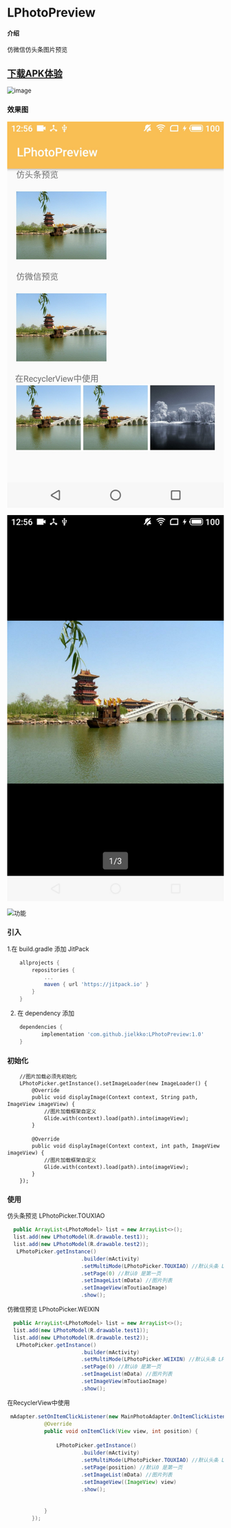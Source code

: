 # LPhotoPreview


#### 介绍
仿微信仿头条图片预览


## [下载APK体验](https://www.pgyer.com/WZbg)
![image](https://www.pgyer.com/app/qrcode/WZbg)

### 效果图

![功能](https://github.com/jielkko/LPhotoPreview/blob/master/demo/1.jpg)

![功能](https://github.com/jielkko/LPhotoPreview/blob/master/demo/2.jpg)

![功能](https://github.com/jielkko/LPhotoPreview/blob/master/demo/g1.gif)

### 引入
1.在 build.gradle 添加 JitPack
```gradle
	allprojects {
		repositories {
			...
			maven { url 'https://jitpack.io' }
		}
	}
```
2. 在 dependency 添加
```gradle
	dependencies {
	       implementation 'com.github.jielkko:LPhotoPreview:1.0'
	}
```

### 初始化
        //图片加载必须先初始化
        LPhotoPicker.getInstance().setImageLoader(new ImageLoader() {
            @Override
            public void displayImage(Context context, String path, ImageView imageView) {
                //图片加载框架自定义
                Glide.with(context).load(path).into(imageView);
            }

            @Override
            public void displayImage(Context context, int path, ImageView imageView) {
                //图片加载框架自定义
                Glide.with(context).load(path).into(imageView);
            }
        });

### 使用
仿头条预览 LPhotoPicker.TOUXIAO
```java
  public ArrayList<LPhotoModel> list = new ArrayList<>();
  list.add(new LPhotoModel(R.drawable.test1));
  list.add(new LPhotoModel(R.drawable.test2));
   LPhotoPicker.getInstance()
                        .builder(mActivity)
                        .setMultiMode(LPhotoPicker.TOUXIAO) //默认头条 LPhotoPicker.TOUXIAO
                        .setPage(0) //默认0 是第一页
                        .setImageList(mData) //图片列表
                        .setImageView(mToutiaoImage)
                        .show();
```

仿微信预览 LPhotoPicker.WEIXIN
```java
  public ArrayList<LPhotoModel> list = new ArrayList<>();
  list.add(new LPhotoModel(R.drawable.test1));
  list.add(new LPhotoModel(R.drawable.test2));
   LPhotoPicker.getInstance()
                        .builder(mActivity)
                        .setMultiMode(LPhotoPicker.WEIXIN) //默认头条 LPhotoPicker.TOUXIAO
                        .setPage(0) //默认0 是第一页
                        .setImageList(mData) //图片列表
                        .setImageView(mToutiaoImage)
                        .show();
```                 

在RecyclerView中使用
```java
 mAdapter.setOnItemClickListener(new MainPhotoAdapter.OnItemClickListener() {
            @Override
            public void onItemClick(View view, int position) {

                LPhotoPicker.getInstance()
                        .builder(mActivity)
                        .setMultiMode(LPhotoPicker.TOUXIAO) //默认头条 LPhotoPicker.TOUXIAO
                        .setPage(position) //默认0 是第一页
                        .setImageList(mData) //图片列表
                        .setImageView((ImageView) view)
                        .show();


            }
        });
```
